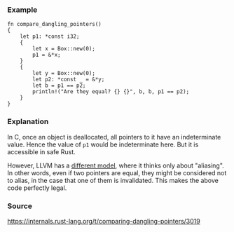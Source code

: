 ### Example

```
fn compare_dangling_pointers()
{
    let p1: *const i32;
    {
        let x = Box::new(0);
        p1 = &*x;
    }
    {
        let y = Box::new(0);
        let p2: *const _ = &*y;
        let b = p1 == p2;
        println!("Are they equal? {} {}", b, b, p1 == p2);
    }
}
```

### Explanation

In C, once an object is deallocated, all pointers to it have an
indeterminate value. Hence the value of `p1` would be indeterminate
here. But it is accessible in safe Rust.

However, LLVM has a [different model][sunfish1], where it thinks only
about "aliasing". In other words, even if two pointers are equal, they
might be considered not to alias, in the case that one of them is
invalidated. This makes the above code perfectly legal.

[sunfish1]: https://internals.rust-lang.org/t/comparing-dangling-pointers/3019/22?u=nikomatsakis

### Source

https://internals.rust-lang.org/t/comparing-dangling-pointers/3019

